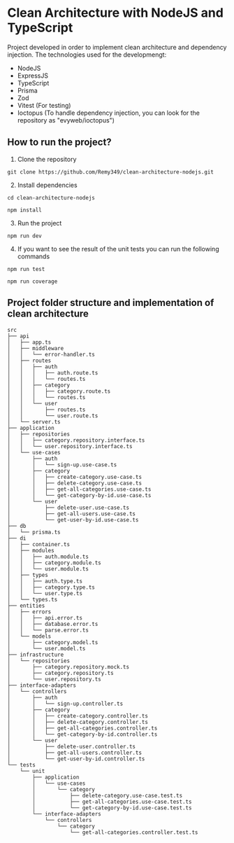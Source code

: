# Clean Architecture with NodeJS and TypeScript

Project developed in order to implement clean architecture and dependency injection. The technologies used for the developmengt:

- NodeJS
- ExpressJS
- TypeScript
- Prisma
- Zod
- Vitest (For testing)
- Ioctopus (To handle dependency injection, you can look for the repository as "evyweb/ioctopus")

## How to run the project?

1. Clone the repository
```Shell
git clone https://github.com/Remy349/clean-architecture-nodejs.git
```

2. Install dependencies
```Shell
cd clean-architecture-nodejs

npm install
```

3. Run the project
```Shell
npm run dev
```

4. If you want to see the result of the unit tests you can run the following commands
```Shell
npm run test
```

```Shell
npm run coverage
```

## Project folder structure and implementation of clean architecture

```shell
src
├── api
│   ├── app.ts
│   ├── middleware
│   │   └── error-handler.ts
│   ├── routes
│   │   ├── auth
│   │   │   ├── auth.route.ts
│   │   │   └── routes.ts
│   │   ├── category
│   │   │   ├── category.route.ts
│   │   │   └── routes.ts
│   │   └── user
│   │       ├── routes.ts
│   │       └── user.route.ts
│   └── server.ts
├── application
│   ├── repositories
│   │   ├── category.repository.interface.ts
│   │   └── user.repository.interface.ts
│   └── use-cases
│       ├── auth
│       │   └── sign-up.use-case.ts
│       ├── category
│       │   ├── create-category.use-case.ts
│       │   ├── delete-category.use-case.ts
│       │   ├── get-all-categories.use-case.ts
│       │   └── get-category-by-id.use-case.ts
│       └── user
│           ├── delete-user.use-case.ts
│           ├── get-all-users.use-case.ts
│           └── get-user-by-id.use-case.ts
├── db
│   └── prisma.ts
├── di
│   ├── container.ts
│   ├── modules
│   │   ├── auth.module.ts
│   │   ├── category.module.ts
│   │   └── user.module.ts
│   ├── types
│   │   ├── auth.type.ts
│   │   ├── category.type.ts
│   │   └── user.type.ts
│   └── types.ts
├── entities
│   ├── errors
│   │   ├── api.error.ts
│   │   ├── database.error.ts
│   │   └── parse.error.ts
│   └── models
│       ├── category.model.ts
│       └── user.model.ts
├── infrastructure
│   └── repositories
│       ├── category.repository.mock.ts
│       ├── category.repository.ts
│       └── user.repository.ts
├── interface-adapters
│   └── controllers
│       ├── auth
│       │   └── sign-up.controller.ts
│       ├── category
│       │   ├── create-category.controller.ts
│       │   ├── delete-category.controller.ts
│       │   ├── get-all-categories.controller.ts
│       │   └── get-category-by-id.controller.ts
│       └── user
│           ├── delete-user.controller.ts
│           ├── get-all-users.controller.ts
│           └── get-user-by-id.controller.ts
└── tests
    └── unit
        ├── application
        │   └── use-cases
        │       └── category
        │           ├── delete-category.use-case.test.ts
        │           ├── get-all-categories.use-case.test.ts
        │           └── get-category-by-id.use-case.test.ts
        └── interface-adapters
            └── controllers
                └── category
                    └── get-all-categories.controller.test.ts
```
